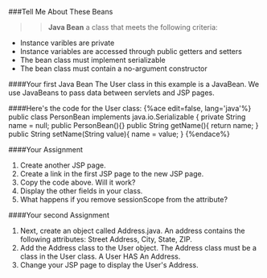 ###Tell Me About These Beans

> > **Java Bean** a class that meets the following criteria:
* Instance varibles are private
* Instance variables are accessed through public getters and setters 
* The bean class must implement serializable
* The bean class must contain a no-argument constructor

####Your first Java Bean
The User class in this example is a JavaBean. 
We use JavaBeans to pass data between servlets and JSP pages.  

####Here's the code for the User class:
{%ace edit=false, lang='java'%}
public class PersonBean implements java.io.Serializable {
    private String name = null;
    public PersonBean(){}
    public String getName(){
        return name;
    }
    public String setName(String value){
        name = value;
    }
{%endace%}

####Your Assignment
1. Create another JSP page.
2. Create a link in the first JSP page to the new JSP page.
3. Copy the code above. Will it work?
4. Display the other fields in your class.
5. What happens if you remove sessionScope from the attribute?
 
####Your second Assignment
1. Next, create an object called Address.java. An address contains the following attributes: Street Address, City, State, ZIP.
2. Add the Address class to the User object. The Address class must be a class in the User class. A User HAS An Address.
3. Change your JSP page to display the User's Address.


